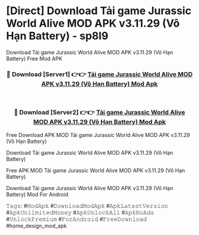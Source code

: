 # [Direct] Download Tải game Jurassic World Alive MOD APK v3.11.29 (Vô Hạn Battery) - sp8l9
Download Tải game Jurassic World Alive MOD APK v3.11.29 (Vô Hạn Battery) Free Mod APK

<div align="center">
<h3>🔴 Download [Server1] 👉👉 <a href="https://apk-comot.site?title=Tải_game_Jurassic_World_Alive_MOD_APK_v3.11.29_(Vô_Hạn_Battery)">Tải game Jurassic World Alive MOD APK v3.11.29 (Vô Hạn Battery) Mod Apk</a></h3><br>

<h3>🔴 Download [Server2] 👉👉 <a href="https://apk-comot.site?title=Tải_game_Jurassic_World_Alive_MOD_APK_v3.11.29_(Vô_Hạn_Battery)">Tải game Jurassic World Alive MOD APK v3.11.29 (Vô Hạn Battery) Mod Apk</a></h3>
</div>


Free Download APK MOD Tải game Jurassic World Alive MOD APK v3.11.29 (Vô Hạn Battery)

Download Tải game Jurassic World Alive MOD APK v3.11.29 (Vô Hạn Battery) 

Free APK MOD Tải game Jurassic World Alive MOD APK v3.11.29 (Vô Hạn Battery) 

Download Tải game Jurassic World Alive MOD APK v3.11.29 (Vô Hạn Battery) Mod For Android

𝚃𝚊𝚐𝚜: #𝙼𝚘𝚍𝙰𝚙𝚔 #𝙳𝚘𝚠𝚗𝚕𝚘𝚊𝚍𝙼𝚘𝚍𝙰𝚙𝚔 #𝙰𝚙𝚔𝙻𝚊𝚝𝚎𝚜𝚝𝚅𝚎𝚛𝚜𝚒𝚘𝚗 #𝙰𝚙𝚔𝚄𝚗𝚕𝚒𝚖𝚒𝚝𝚎𝚍𝙼𝚘𝚗𝚎𝚢 #𝙰𝚙𝚔𝚄𝚗𝚕𝚘𝚌𝚔𝙰𝚕𝚕 #𝙰𝚙𝚔𝙽𝚘𝙰𝚍𝚜 #𝚄𝚗𝚕𝚘𝚌𝚔𝙿𝚛𝚎𝚖𝚒𝚞𝚖 #𝙵𝚘𝚛𝙰𝚗𝚍𝚛𝚘𝚒𝚍 #𝙵𝚛𝚎𝚎𝙳𝚘𝚠𝚗𝚕𝚘𝚊𝚍 #home_design_mod_apk